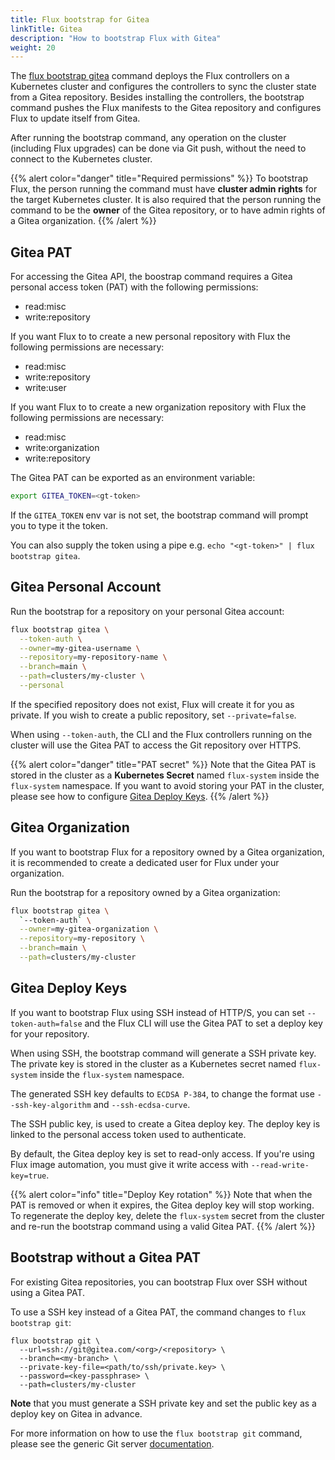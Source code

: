 ```yaml
---
title: Flux bootstrap for Gitea
linkTitle: Gitea
description: "How to bootstrap Flux with Gitea"
weight: 20
---
```


The [flux bootstrap gitea](/flux/cmd/flux_bootstrap_gitea/) command deploys the Flux controllers
on a Kubernetes cluster and configures the controllers to sync the cluster state from a Gitea repository.
Besides installing the controllers, the bootstrap command pushes the Flux manifests to the Gitea repository
and configures Flux to update itself from Gitea.

After running the bootstrap command, any operation on the cluster (including Flux upgrades)
can be done via Git push, without the need to connect to the Kubernetes cluster.

{{% alert color="danger" title="Required permissions" %}}
To bootstrap Flux, the person running the command must have **cluster admin rights** for the target Kubernetes cluster.
It is also required that the person running the command to be the **owner** of the Gitea repository,
or to have admin rights of a Gitea organization.
{{% /alert %}}

## Gitea PAT

For accessing the Gitea API, the boostrap command requires a Gitea personal access token (PAT)
with the following permissions:

- read:misc
- write:repository

If you want Flux to to create a new personal repository with Flux the following permissions are necessary:

- read:misc
- write:repository
- write:user

If you want Flux to to create a new organization repository with Flux the following permissions are necessary:

- read:misc
- write:organization
- write:repository

The Gitea PAT can be exported as an environment variable:

```sh
export GITEA_TOKEN=<gt-token>
```

If the `GITEA_TOKEN` env var is not set, the bootstrap command will prompt you to type it the token.

You can also supply the token using a pipe e.g. `echo "<gt-token>" | flux bootstrap gitea`.

## Gitea Personal Account

Run the bootstrap for a repository on your personal Gitea account:

```sh
flux bootstrap gitea \
  --token-auth \
  --owner=my-gitea-username \
  --repository=my-repository-name \
  --branch=main \
  --path=clusters/my-cluster \
  --personal
```

If the specified repository does not exist, Flux will create it for you as private. If you wish to create
a public repository, set `--private=false`.

When using `--token-auth`, the CLI and the Flux controllers running on the cluster will use the Gitea PAT
to access the Git repository over HTTPS.

{{% alert color="danger" title="PAT secret" %}}
Note that the Gitea PAT is stored in the cluster as a **Kubernetes Secret** named `flux-system`
inside the `flux-system` namespace. If you want to avoid storing your PAT in the cluster,
please see how to configure [Gitea Deploy Keys](#gitea-deploy-keys).
{{% /alert %}}

## Gitea Organization

If you want to bootstrap Flux for a repository owned by a Gitea organization,
it is recommended to create a dedicated user for Flux under your organization.

Run the bootstrap for a repository owned by a Gitea organization:

```sh
flux bootstrap gitea \
  `--token-auth` \
  --owner=my-gitea-organization \
  --repository=my-repository \
  --branch=main \
  --path=clusters/my-cluster
```

## Gitea Deploy Keys

If you want to bootstrap Flux using SSH instead of HTTP/S, you can set `--token-auth=false` and the Flux CLI
will use the Gitea PAT to set a deploy key for your repository.

When using SSH, the bootstrap command will generate a SSH private key. The private key is stored
in the cluster as a Kubernetes secret named `flux-system` inside the `flux-system` namespace.

The generated SSH key defaults to `ECDSA P-384`, to change the format use `--ssh-key-algorithm` and `--ssh-ecdsa-curve`.

The SSH public key, is used to create a Gitea deploy key.
The deploy key is linked to the personal access token used to authenticate.

By default, the Gitea deploy key is set to read-only access.
If you're using Flux image automation, you must give it write access with `--read-write-key=true`.

{{% alert color="info" title="Deploy Key rotation" %}}
Note that when the PAT is removed or when it expires, the Gitea deploy key will stop working.
To regenerate the deploy key, delete the `flux-system` secret from the cluster and re-run
the bootstrap command using a valid Gitea PAT.
{{% /alert %}}

## Bootstrap without a Gitea PAT

For existing Gitea repositories, you can bootstrap Flux over SSH without using a Gitea PAT.

To use a SSH key instead of a Gitea PAT, the command changes to `flux bootstrap git`:

```shell
flux bootstrap git \
  --url=ssh://git@gitea.com/<org>/<repository> \
  --branch=<my-branch> \
  --private-key-file=<path/to/ssh/private.key> \
  --password=<key-passphrase> \
  --path=clusters/my-cluster
```

**Note** that you must generate a SSH private key and set the public key as a deploy key on Gitea in advance.

For more information on how to use the `flux bootstrap git` command,
please see the generic Git server [documentation](generic-git-server.md).
